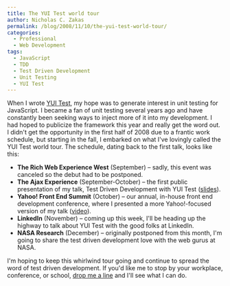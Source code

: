 ```yaml
---
title: The YUI Test world tour
author: Nicholas C. Zakas
permalink: /blog/2008/11/10/the-yui-test-world-tour/
categories:
  - Professional
  - Web Development
tags:
  - JavaScript
  - TDD
  - Test Driven Development
  - Unit Testing
  - YUI Test
---
```

When I wrote [YUI Test][1], my hope was to generate interest in unit testing for JavaScript. I became a fan of unit testing several years ago and have constantly been seeking ways to inject more of it into my development. I had hoped to publicize the framework this year and really get the word out. I didn't get the opportunity in the first half of 2008 due to a frantic work schedule, but starting in the fall, I embarked on what I've lovingly called the YUI Test world tour. The schedule, dating back to the first talk, looks like this:

  * **The Rich Web Experience West** (September) &#8211; sadly, this event was canceled so the debut had to be postponed.
  * **The Ajax Experience** (September-October) &#8211; the first public presentation of my talk, Test Driven Development with YUI Test ([slides][2]).
  * **Yahoo! Front End Summit** (October) &#8211; our annual, in-house front end development conference, where I presented a more Yahoo!-focused version of my talk ([video][3]).
  * **LinkedIn** (November) &#8211; coming up this week, I'll be heading up the highway to talk about YUI Test with the good folks at LinkedIn.
  * **NASA Research** (December) &#8211; originally postponed from this month, I'm going to share the test driven development love with the web gurus at NASA.

I'm hoping to keep this whirlwind tour going and continue to spread the word of test driven development. If you'd like me to stop by your workplace, conference, or school, [drop me a line][4] and I'll see what I can do.

 [1]: http://developer.yahoo.com/yui/yuitest/
 [2]: http://www.slideshare.net/nzakas/test-driven-development-with-yui-test-presentation
 [3]: http://video.yahoo.com/watch/3737228/10267335
 [4]: {{site.url}}/contact/
